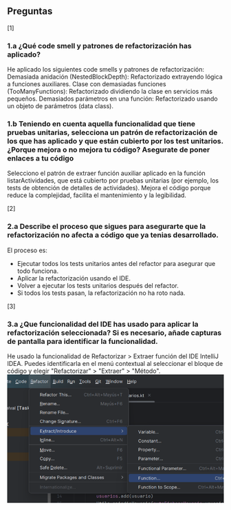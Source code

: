 ## Preguntas


[1]
### 1.a ¿Qué code smell y patrones de refactorización has aplicado?
He aplicado los siguientes code smells y patrones de refactorización:  
Demasiada anidación (NestedBlockDepth): Refactorizado extrayendo lógica a funciones auxiliares.
Clase con demasiadas funciones (TooManyFunctions): Refactorizado dividiendo la clase en servicios más pequeños.
Demasiados parámetros en una función: Refactorizado usando un objeto de parámetros (data class).

### 1.b Teniendo en cuenta aquella funcionalidad que tiene pruebas unitarias, selecciona un patrón de refactorización de los que has aplicado y que están cubierto por los test unitarios. ¿Porque mejora o no mejora tu código? Asegurate de poner enlaces a tu código
Selecciono el patrón de extraer función auxiliar aplicado en la función listarActividades, que está cubierto por pruebas unitarias (por ejemplo, los tests de obtención de detalles de actividades). Mejora el código porque reduce la complejidad, facilita el mantenimiento y la legibilidad.

[2]
### 2.a Describe el proceso que sigues para asegurarte que la refactorización no afecta a código que ya tenias desarrollado.
El proceso es:  
- Ejecutar todos los tests unitarios antes del refactor para asegurar que todo funciona.
- Aplicar la refactorización usando el IDE.
- Volver a ejecutar los tests unitarios después del refactor.
- Si todos los tests pasan, la refactorización no ha roto nada.

[3]
### 3.a ¿Que funcionalidad del IDE has usado para aplicar la refactorización seleccionada? Si es necesario, añade capturas de pantalla para identificar la funcionalidad.
He usado la funcionalidad de Refactorizar > Extraer función del IDE IntelliJ IDEA. Puedes identificarla en el menú contextual al seleccionar el bloque de código y elegir "Refactorizar" > "Extraer" > "Método". ![img_9.png](imagenes/img_9.png)


































